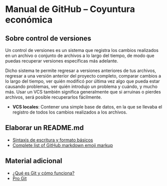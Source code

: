 # Manual de GitHub – Coyuntura económica 
## Sobre control de versiones
Un control de versiones es un sistema que registra los cambios realizados en un archivo o conjunto de archivos a lo largo del tiempo, de modo que puedas recuperar versiones específicas más adelante.

Dicho sistema te permite regresar a versiones anteriores de tus archivos, regresar a una versión anterior del proyecto completo, comparar cambios a lo largo del tiempo, ver quién modificó por última vez algo que pueda estar causando problemas, ver quién introdujo un problema y cuándo, y mucho más. Usar un VCS también significa generalmente que si arruinas o pierdes archivos, será posible recuperarlos fácilmente.

-	**VCS locales**: Contener una simple base de datos, en la que se llevaba el registro de todos los cambios realizados a los archivos.


## Elaborar un README.md
- [Sintaxis de escritura y formato básicos](https://docs.github.com/es/github/writing-on-github/basic-writing-and-formatting-syntax)
- [Complete list of GitHub markdown emoji markup](https://gist.github.com/rxaviers/7360908)

## Material adicional
- [¿Qué es Git y cómo funciona?](https://www.youtube.com/watch?v=jGehuhFhtnE)
- [Pro Git](https://git-scm.com/book/en/v2)
